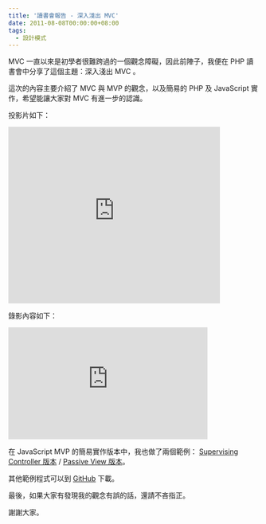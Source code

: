 ```yaml
---
title: '讀書會報告 - 深入淺出 MVC'
date: 2011-08-08T00:00:00+08:00
tags:
  - 設計模式
---
```


MVC 一直以來是初學者很難跨過的一個觀念障礙，因此前陣子，我便在 PHP 讀書會中分享了這個主題：深入淺出 MVC 。

這次的內容主要介紹了 MVC 與 MVP 的觀念，以及簡易的 PHP 及 JavaScript 實作，希望能讓大家對 MVC 有進一步的認識。

<!-- more -->

投影片如下：
<div><iframe src="http://www.slideshare.net/slideshow/embed_code/8761203" width="425" height="355" frameborder="0" marginwidth="0" marginheight="0" scrolling="no"></iframe></div>

錄影內容如下：
<div><iframe src="http://player.vimeo.com/video/27250829?title=0&amp;byline=0&amp;portrait=0" width="400" height="225" frameborder="0"></iframe></div>

在 JavaScript MVP 的簡易實作版本中，我也做了兩個範例：  [Supervising Controller 版本](http://jsfiddle.net/RbFSc/2/) / [Passive View 版本](http://jsfiddle.net/FMruf/1/)。

其他範例程式可以到 [GitHub](https://github.com/jaceju/head_first_mvc_sample) 下載。

最後，如果大家有發現我的觀念有誤的話，還請不吝指正。

謝謝大家。
